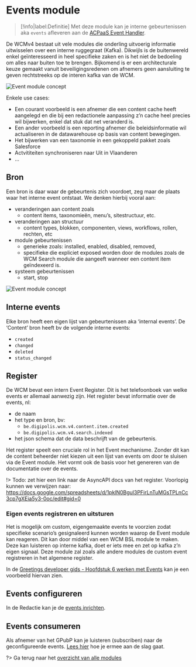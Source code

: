 # Events module

> [!info|label:Definitie]
> Met deze module kan je interne gebeurtenissen aka `events` afleveren aan de [ACPaaS Event Handler](https://acpaas.digipolis.be/nl/product/event-handler-engine).

De WCMv4 bestaat uit vele modules die onderling uitvoerig informatie uitwisselen over een interne ruggegraat (Kafka).
Dikwijls is de buitenwereld enkel geïnteresseerd in heel specifieke zaken en is het niet de bedoeling om alles naar buiten toe te brengen.
Bijkomend is er een architecturale keuze gemaakt vanuit beveiligingsredenen om afnemers geen aansluiting te geven rechtstreeks op de interen kafka van de WCM.

![Event module concept](.//modules/assets/wcmv4-event-handler-module-simplified.png 'De event module die zorgt voor het afleveren van zeer specifieke events naar de buitenwereld')

Enkele use cases:

* Een courant voorbeeld is een afnemer die een content cache heeft aangelegd en die bij een redactionele aanpassing z’n cache heel precies wil bijwerken, enkel dat stuk dat net veranderd is.
* Een ander voorbeeld is een reporting afnemer die beleidsinformatie wil actualiseren in de datawarehouse op basis van content bewegingen.
* Het bijwerken van een taxonomie in een gekoppeld pakket zoals Salesforce
* Actvititeiten synchroniseren naar Uit in Vlaanderen
* ...

## Bron

Een bron is daar waar de gebeurtenis zich voordoet, zeg maar de plaats waar het interne event ontstaat. We denken hierbij vooral aan:

* veranderingen aan content zoals
  * content items, taxonomieën, menu’s, sitestructuur, etc.
* veranderingen aan structuur
  * content types, blokken, componenten, views, workflows, rollen, rechten, etc
* module gebeurtenissen
  * generieke zoals: installed, enabled, disabled, removed,
  * specifieke die expliciet exposed worden door de modules zoals de WCM Search module die aangeeft wanneer een content item geïndexeerd is.
* systeem gebeurtenissen
  * start, stop

![Event module concept](.//modules/assets/wcmv4-event-handler-module-simplified-2.png 'De event module met event bronnen')

## Interne events

Elke bron heeft een eigen lijst van gebeurtenissen aka ‘internal events’. De ‘Content’ bron heeft bv de volgende interne events:

* `created`
* `changed`
* `deleted`
* `status_changed`

## Register

De WCM bevat een intern Event Register. Dit is het telefoonboek van welke events er allemaal aanwezig zijn. Het register bevat informatie over de events, nl:

* de naam
* het type en bron, bv:
  * `be.digipolis.wcm.v4.content.item.created`
  * `be.digipolis.wcm.v4.search.indexed`
* het json schema dat de data beschrijft van de gebeurtenis.

Het register speelt een cruciale rol in het Event mechanisme.
Zonder dit kan de content beheerder niet kiezen uit een lijst van events om door te sluisen via de Event module. Het vormt ook de basis voor het genereren van de documentatie over de events.

!> Todo: zet hier een link naar de AsyncAPI docs van het register. Voorlopig kunnen we verwijzen naar: <https://docs.google.com/spreadsheets/d/1pklN0Bgul3PFirLnTuMGsTPLnCc3cp7gXEia5y3-0oc/edit#gid=0>

### Eigen events registreren en uitsturen

Het is mogelijk om custom, eigengemaakte events te voorzien zodat specifieke scenario’s gesignaleerd kunnen worden waarop de Event module kan reageren.
Dit kan door middel van een WCM BSL module te maken.
Deze kan luisteren op interne kafka, doet er iets mee en zet op kafka z’n eigen signaal. Deze module zal zoals alle andere modules de custom event registreren in het algemene register.

In de [Greetings developer gids - Hoofdstuk 6 werken met Events](/modules/content/developer-guides/greetings/step-6-events) kan je een voorbeeld hiervan zien.

## Events configureren

In de Redactie kan je de [events inrichten](/redactie/content/inrichten-events).

## Events consumeren

Als afnemer van het GPubP kan je luisteren (subscriben) naar de geconfigureerde events. [Lees hier](/frontend/content/events-consumeren) hoe je ermee aan de slag gaat.

?> Ga terug naar het [overzicht van alle modules](/modules/content/wcm-modules)
